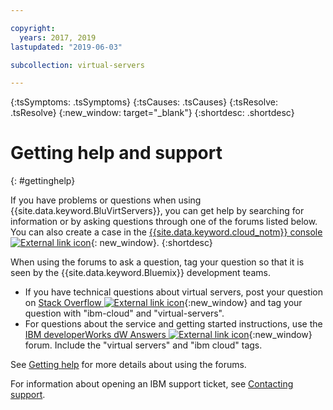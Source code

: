 ```yaml
---

copyright:
  years: 2017, 2019
lastupdated: "2019-06-03"

subcollection: virtual-servers

---
```


{:tsSymptoms: .tsSymptoms} 
{:tsCauses: .tsCauses} 
{:tsResolve: .tsResolve} 
{:new_window: target="_blank"}
{:shortdesc: .shortdesc}

# Getting help and support 
{: #gettinghelp}

If you have problems or questions when using {{site.data.keyword.BluVirtServers}}, you can get help by searching for information or by asking questions through one of the forums listed below. You can also create a case in the [{{site.data.keyword.cloud_notm}} console ![External link icon](../icons/launch-glyph.svg "External link icon")](https://cloud.ibm.com/unifiedsupport/supportcenter){: new_window}.
{:shortdesc}

When using the forums to ask a question, tag your question so that it is seen by the {{site.data.keyword.Bluemix}} development teams.
* If you have technical questions about virtual servers, post your question on [Stack Overflow ![External link icon](../icons/launch-glyph.svg "External link icon")](http://stackoverflow.com/search?q=virtual-servers+ibm-bluemix){:new_window} and tag your question with "ibm-cloud" and "virtual-servers".
* For questions about the service and getting started instructions, use the [IBM developerWorks dW Answers ![External link icon](../icons/launch-glyph.svg "External link icon")](https://developer.ibm.com/answers/topics/virtual-servers.html?smartspace=bluemix){:new_window} forum. Include the  "virtual servers" and "ibm cloud" tags.

See [Getting help](/docs/get-support?topic=get-support-getting-customer-support#using-avatar) for more details about using the forums.

For information about opening an IBM support ticket, see [Contacting support](/docs/get-support/howtogetsupport.html).

